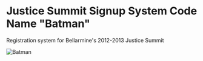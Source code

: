 Justice Summit Signup System Code Name "Batman"
======

Registration system for Bellarmine's 2012-2013 Justice Summit

![Batman](http://24.media.tumblr.com/tumblr_md3plnYUht1r8wat2o1_500.jpg)
